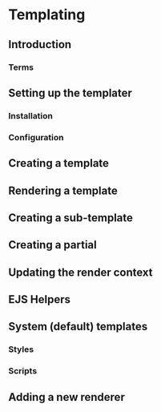 # Templating

## Introduction

### Terms

## Setting up the templater

### Installation

### Configuration

## Creating a template

## Rendering a template

## Creating a sub-template

## Creating a partial

## Updating the render context

## EJS Helpers

## System (default) templates

### Styles

### Scripts

## Adding a new renderer


